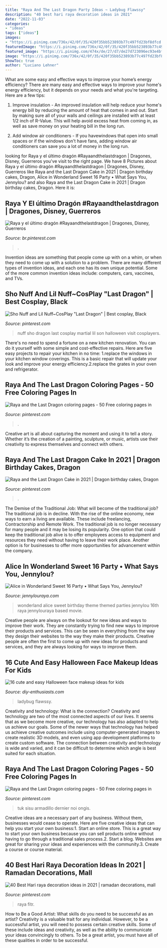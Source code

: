 ```yaml
---
title: "Raya And The Last Dragon Party Ideas ~ Ladybug Flawssy"
description: "40 best hari raya decoration ideas in 2021"
date: "2022-11-03"
categories:
- "ideas"
tags: ["ideas"]
images:
- "https://i.pinimg.com/736x/42/0f/35/420f35bb523893b77c497fd23bf8dfcd.jpg"
featuredImage: "https://i.pinimg.com/736x/42/0f/35/420f35bb523893b77c497fd23bf8dfcd.jpg"
featured_image: "https://i.pinimg.com/474x/de/27/d7/de27d723096ec93e4bfd7f7f8d766edd--ramadan-decorations-eid-ramadan.jpg"
image: "https://i.pinimg.com/736x/42/0f/35/420f35bb523893b77c497fd23bf8dfcd.jpg"
ShowToc: true
author: "Luciano Lehner"
---
```



What are some easy and effective ways to improve your home’s energy efficiency?
There are many easy and effective ways to improve your home's energy efficiency, but it depends on your needs and what you're targeting. Here are a few tips:
1. Improve insulation - An improved insulation will help reduce your home's energy bill by reducing the amount of heat that comes in and out. Start by making sure all of your walls and ceilings are installed with at least 1/2 inch of R-Value. This will help avoid excess heat from coming in, as well as save money on your heating bill in the long run.

2. Add window air conditioners - If you havewindows that open into small spaces or if the windows don't have fans, adding window air conditioners can save you a lot of money in the long run.

	

		
looking for Raya y el último dragón #Rayaandthelastdragon | Dragones, Disney, Guerreros you've visit to the right page. We have 8 Pictures about Raya y el último dragón #Rayaandthelastdragon | Dragones, Disney, Guerreros like Raya and the Last Dragon Cake in 2021 | Dragon birthday cakes, Dragon, Alice in Wonderland Sweet 16 Party • What Says You, Jennylou? and also Raya and the Last Dragon Cake in 2021 | Dragon birthday cakes, Dragon. Here it is:
		
    
## Raya Y El último Dragón #Rayaandthelastdragon | Dragones, Disney, Guerreros

<img loading=lazy src="https://i.pinimg.com/736x/18/f5/64/18f564c43d7ef98d756c38a0373d6dfe.jpg" onerror="this.onerror=null;this.src='https://tse2.mm.bing.net/th?id=OIP.BOkubNRkeASjPgqeXFVPSQHaLH&amp;pid=15.1';" alt="Raya y el último dragón #Rayaandthelastdragon | Dragones, Disney, Guerreros">

_Source: br.pinterest.com_

>. 

	

Invention ideas are something that people come up with on a whim, or when they need to come up with a solution to a problem. There are many different types of invention ideas, and each one has its own unique potential. Some of the more common invention ideas include: computers, cars, vaccines, and TVs.

    
## Sho Nuff And Lil Nuff~CosPlay &quot;Last Dragon&quot; | Best Cosplay, Black

<img loading=lazy src="https://i.pinimg.com/originals/cf/c2/8c/cfc28c9c72ee61e06a6e65e45a3f7e64.jpg" onerror="this.onerror=null;this.src='https://tse3.mm.bing.net/th?id=OIP.rfuQSQYCsgrUNHhOq-f_wwHaJ4&amp;pid=15.1';" alt="Sho Nuff and Lil Nuff~CosPlay &quot;Last Dragon&quot; | Best cosplay, Black">

_Source: pinterest.com_

>nuff sho dragon last cosplay martial lil son halloween visit cosplayers. 

	

There's no need to spend a fortune on a new kitchen renovation. You can do it yourself with some simple and cost-effective repairs. Here are five easy projects to repair your kitchen in no time: 1.replace the windows in your kitchen window coverings. This is a basic repair that will update your look and improve your energy efficiency.2.replace the grates in your oven and refrigerator.

    
## Raya And The Last Dragon Coloring Pages - 50 Free Coloring Pages In

<img loading=lazy src="https://i.pinimg.com/736x/42/0f/35/420f35bb523893b77c497fd23bf8dfcd.jpg" onerror="this.onerror=null;this.src='https://tse1.mm.bing.net/th?id=OIP.ygi-r-MdCa67tE0H4vRqYQHaJt&amp;pid=15.1';" alt="Raya and the Last Dragon coloring pages - 50 Free coloring pages in">

_Source: pinterest.com_

>. 

	

Creative art is all about capturing the moment and using it to tell a story. Whether it’s the creation of a painting, sculpture, or music, artists use their creativity to express themselves and connect with others.

    
## Raya And The Last Dragon Cake In 2021 | Dragon Birthday Cakes, Dragon

<img loading=lazy src="https://i.pinimg.com/736x/2b/6c/ef/2b6cef71e8f8270429e8baf60267e3f0.jpg" onerror="this.onerror=null;this.src='https://tse2.mm.bing.net/th?id=OIP.tB0gppFVAxpWmtQ3ryBFagHaJR&amp;pid=15.1';" alt="Raya and the Last Dragon Cake in 2021 | Dragon birthday cakes, Dragon">

_Source: pinterest.com_

>. 

	

The Demise of the Traditional Job: What will become of the traditional job?
The traditional job is in decline. With the rise of the online economy, new ways to earn a living are available. These include freelancing, Contractorship and Remote Work. The traditional job is no longer necessary for many people and it may be losing its popularity. One option that could keep the traditional job alive is to offer employees access to equipment and resources they need without having to leave their work place. Another option is for businesses to offer more opportunities for advancement within the company.

    
## Alice In Wonderland Sweet 16 Party • What Says You, Jennylou?

<img loading=lazy src="https://www.jennylouraya.com/wp-content/uploads/2011/09/20110929-185831.jpg" onerror="this.onerror=null;this.src='https://tse1.mm.bing.net/th?id=OIP.f-jGCl2X5A4SZbK56J2AkQHaJ6&amp;pid=15.1';" alt="Alice in Wonderland Sweet 16 Party • What Says You, Jennylou?">

_Source: jennylouraya.com_

>wonderland alice sweet birthday theme themed parties jennylou 16th raya jennylouraya based movie. 

	

Creative people are always on the lookout for new ideas and ways to improve their work. They are constantly trying to find new ways to improve their products and services. This can be seen in everything from the way they design their websites to the way they make their products. Creative people are often the first to come up with new ideas for products and services, and they are always looking for ways to improve them.

    
## 16 Cute And Easy Halloween Face Makeup Ideas For Kids

<img loading=lazy src="https://www.diy-enthusiasts.com/wp-content/uploads/2014/09/kids-face-makeup-ideas-party-ladybug-face-mask.jpg" onerror="this.onerror=null;this.src='https://tse2.mm.bing.net/th?id=OIP.rOHwNHDXlolx_fp2kFciPwAAAA&amp;pid=15.1';" alt="16 cute and easy Halloween face makeup ideas for kids">

_Source: diy-enthusiasts.com_

>ladybug flawssy. 

	

Creativity and technology: What is the connection?
Creativity and technology are two of the most connected aspects of our lives. It seems that as we become more creative, our technology has also adapted to help us achieve our goals. Some of the newer ways that technology has helped us achieve creative outcomes include using computer-generated images to create realistic 3D models, and even using app development platforms to create custom software. The connection between creativity and technology is wide and varied, and it can be difficult to determine which angle is best suited for each situation.

    
## Raya And The Last Dragon Coloring Pages - 50 Free Coloring Pages In

<img loading=lazy src="https://i.pinimg.com/736x/31/6a/2e/316a2ec34e3cc821841d87352cd40541.jpg" onerror="this.onerror=null;this.src='https://tse2.mm.bing.net/th?id=OIP.toiJYGvhJZ7oCqI7t1WM0wHaGn&amp;pid=15.1';" alt="Raya and the Last Dragon coloring pages - 50 Free coloring pages in">

_Source: pinterest.com_

>tuk sisu armadillo dernier noi ongis. 

	

Creative ideas are a necessary part of any business. Without them, businesses would cease to operate. Here are five creative ideas that can help you start your own business:1. Start an online store. This is a great way to start your own business because you can sell products online without having to go through a traditional sales process.2. Start a blog. Websites are great for sharing your ideas and experiences with the community.3. Create a course or course material.

    
## 40 Best Hari Raya Decoration Ideas In 2021 | Ramadan Decorations, Mall

<img loading=lazy src="https://i.pinimg.com/474x/de/27/d7/de27d723096ec93e4bfd7f7f8d766edd--ramadan-decorations-eid-ramadan.jpg" onerror="this.onerror=null;this.src='https://tse1.mm.bing.net/th?id=OIP._pOKWBVJ3l_RGq9sa_YMwwAAAA&amp;pid=15.1';" alt="40 Best Hari raya decoration ideas in 2021 | ramadan decorations, mall">

_Source: pinterest.com_

>raya fitr. 

	

How to Be a Good Artist: What skills do you need to be successful as an artist?
Creativity is a valuable trait for any individual. However, to be a successful artist, you will need to possess certain creative skills. Some of these include ideas and creativity, as well as the ability to communicate your ideas convincingly to others. To be a great artist, you must have all of these qualities in order to be successful.


